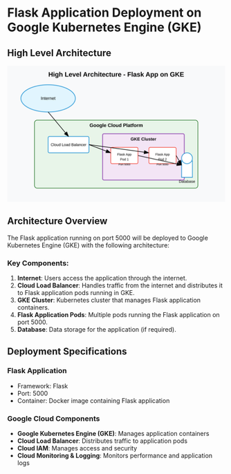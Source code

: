 # Flask Application Deployment on Google Kubernetes Engine (GKE)

## High Level Architecture

![High Level Architecture Diagram](architecture-diagram.svg)

## Architecture Overview

The Flask application running on port 5000 will be deployed to Google Kubernetes Engine (GKE) with the following architecture:

### Key Components:
1. **Internet**: Users access the application through the internet.
2. **Cloud Load Balancer**: Handles traffic from the internet and distributes it to Flask application pods running in GKE.
3. **GKE Cluster**: Kubernetes cluster that manages Flask application containers.
4. **Flask Application Pods**: Multiple pods running the Flask application on port 5000.
5. **Database**: Data storage for the application (if required).

## Deployment Specifications

### Flask Application
- Framework: Flask
- Port: 5000
- Container: Docker image containing Flask application

### Google Cloud Components
- **Google Kubernetes Engine (GKE)**: Manages application containers
- **Cloud Load Balancer**: Distributes traffic to application pods
- **Cloud IAM**: Manages access and security
- **Cloud Monitoring & Logging**: Monitors performance and application logs